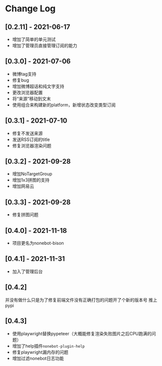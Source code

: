 # Change Log

## [0.2.11] - 2021-06-17
- 增加了简单的单元测试
- 增加了管理员直接管理订阅的能力

## [0.3.0] - 2021-07-06
- 微博tag支持
- 修复bug
- 增加微博超话和纯文字支持
- 更改浏览器配置
- 将“来源”移动到文末
- 使用组合来构建新的platform，新增状态改变类型订阅

## [0.3.1] - 2021-07-10
- 修复不发送来源
- 发送RSS订阅的title
- 修复浏览器渲染问题

## [0.3.2] - 2021-09-28
- 增加NoTargetGroup
- 增加1x3拼图的支持
- 增加网易云

## [0.3.3] - 2021-09-28
- 修复拼图问题

## [0.4.0] - 2021-11-18
- 项目更名为nonebot-bison

## [0.4.1] - 2021-11-31
- 加入了管理后台

## [0.4.2]
并没有做什么只是为了修复前端文件没有正确打包的问题开了个新的版本号
推上pypi

## [0.4.3]
- 使用playwright替换pypeteer（大概能修复渲染失败图片之后CPU跑满的问题）
- 增加了help插件`nonebot-plugin-help`
- 修复playwright漏内存的问题
- 增加过滤nonebot日志功能
